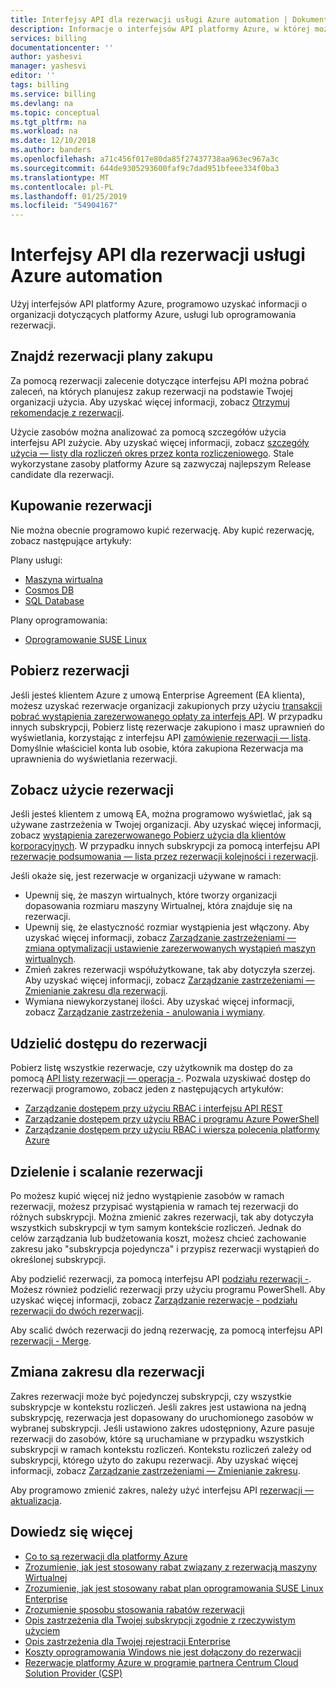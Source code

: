 ```yaml
---
title: Interfejsy API dla rezerwacji usługi Azure automation | Dokumentacja firmy Microsoft
description: Informacje o interfejsów API platformy Azure, w której można programowo uzyskać informacje o rezerwacji.
services: billing
documentationcenter: ''
author: yashesvi
manager: yashesvi
editor: ''
tags: billing
ms.service: billing
ms.devlang: na
ms.topic: conceptual
ms.tgt_pltfrm: na
ms.workload: na
ms.date: 12/10/2018
ms.author: banders
ms.openlocfilehash: a71c456f017e80da85f27437738aa963ec967a3c
ms.sourcegitcommit: 644de9305293600faf9c7dad951bfeee334f0ba3
ms.translationtype: MT
ms.contentlocale: pl-PL
ms.lasthandoff: 01/25/2019
ms.locfileid: "54904167"
---
```

# <a name="apis-for-azure-reservation-automation"></a>Interfejsy API dla rezerwacji usługi Azure automation

Użyj interfejsów API platformy Azure, programowo uzyskać informacji o organizacji dotyczących platformy Azure, usługi lub oprogramowania rezerwacji.

## <a name="find-reservation-plans-to-buy"></a>Znajdź rezerwacji plany zakupu

Za pomocą rezerwacji zalecenie dotyczące interfejsu API można pobrać zaleceń, na których planujesz zakup rezerwacji na podstawie Twojej organizacji użycia. Aby uzyskać więcej informacji, zobacz [Otrzymuj rekomendacje z rezerwacji](/rest/api/billing/enterprise/billing-enterprise-api-reserved-instance-recommendation).

Użycie zasobów można analizować za pomocą szczegółów użycia interfejsu API zużycie. Aby uzyskać więcej informacji, zobacz [szczegóły użycia — listy dla rozliczeń okres przez konta rozliczeniowego](/rest/api/consumption/usagedetails/listforbillingperiodbybillingaccount). Stale wykorzystane zasoby platformy Azure są zazwyczaj najlepszym Release candidate dla rezerwacji.

## <a name="buy-a-reservation"></a>Kupowanie rezerwacji

Nie można obecnie programowo kupić rezerwację. Aby kupić rezerwację, zobacz następujące artykuły:

Plany usługi:
- [Maszyna wirtualna](../virtual-machines/windows/prepay-reserved-vm-instances.md?toc=/azure/billing/TOC.json)
-  [Cosmos DB](../cosmos-db/cosmos-db-reserved-capacity.md?toc=/azure/billing/TOC.json)
- [SQL Database](../sql-database/sql-database-reserved-capacity.md?toc=/azure/billing/TOC.json)

Plany oprogramowania:
- [Oprogramowanie SUSE Linux](../virtual-machines/linux/prepay-suse-software-charges.md?toc=/azure/billing/TOC.json)

## <a name="get-reservations"></a>Pobierz rezerwacji

Jeśli jesteś klientem Azure z umową Enterprise Agreement (EA klienta), możesz uzyskać rezerwacje organizacji zakupionych przy użyciu [transakcji pobrać wystąpienia zarezerwowanego opłaty za interfejs API](/rest/api/billing/enterprise/billing-enterprise-api-reserved-instance-charges). W przypadku innych subskrypcji, Pobierz listę rezerwacje zakupiono i masz uprawnień do wyświetlania, korzystając z interfejsu API [zamówienie rezerwacji — lista](/rest/api/reserved-vm-instances/reservationorder/list). Domyślnie właściciel konta lub osobie, która zakupiona Rezerwacja ma uprawnienia do wyświetlania rezerwacji.

## <a name="see-reservation-usage"></a>Zobacz użycie rezerwacji

Jeśli jesteś klientem z umową EA, można programowo wyświetlać, jak są używane zastrzeżenia w Twojej organizacji. Aby uzyskać więcej informacji, zobacz [wystąpienia zarezerwowanego Pobierz użycia dla klientów korporacyjnych](/rest/api/billing/enterprise/billing-enterprise-api-reserved-instance-usage). W przypadku innych subskrypcji za pomocą interfejsu API [rezerwacje podsumowania — lista przez rezerwacji kolejności i rezerwacji](/rest/api/consumption/reservationssummaries/listbyreservationorderandreservation).

Jeśli okaże się, jest rezerwacje w organizacji używane w ramach:

- Upewnij się, że maszyn wirtualnych, które tworzy organizacji dopasowania rozmiaru maszyny Wirtualnej, która znajduje się na rezerwacji.
- Upewnij się, że elastyczność rozmiar wystąpienia jest włączony. Aby uzyskać więcej informacji, zobacz [Zarządzanie zastrzeżeniami — zmiana optymalizacji ustawienie zarezerwowanych wystąpień maszyn wirtualnych](billing-manage-reserved-vm-instance.md#change-optimize-setting-for-reserved-vm-instances).
- Zmień zakres rezerwacji współużytkowane, tak aby dotyczyła szerzej. Aby uzyskać więcej informacji, zobacz [Zarządzanie zastrzeżeniami — Zmienianie zakresu dla rezerwacji](billing-manage-reserved-vm-instance.md#change-the-scope-for-a-reservation).
- Wymiana niewykorzystanej ilości. Aby uzyskać więcej informacji, zobacz [Zarządzanie zastrzeżenia - anulowania i wymiany](billing-manage-reserved-vm-instance.md#cancellations-and-exchanges).

## <a name="give-access-to-reservations"></a>Udzielić dostępu do rezerwacji

Pobierz listę wszystkie rezerwacje, czy użytkownik ma dostęp do za pomocą [API listy rezerwacji — operacja -](/rest/api/reserved-vm-instances/reservationorder/list). Pozwala uzyskiwać dostęp do rezerwacji programowo, zobacz jeden z następujących artykułów:

- [Zarządzanie dostępem przy użyciu RBAC i interfejsu API REST](../role-based-access-control/role-assignments-rest.md)
- [Zarządzanie dostępem przy użyciu RBAC i programu Azure PowerShell](../role-based-access-control/role-assignments-powershell.md)
- [Zarządzanie dostępem przy użyciu RBAC i wiersza polecenia platformy Azure](../role-based-access-control/role-assignments-cli.md)

## <a name="split-or-merge-reservation"></a>Dzielenie i scalanie rezerwacji

Po możesz kupić więcej niż jedno wystąpienie zasobów w ramach rezerwacji, możesz przypisać wystąpienia w ramach tej rezerwacji do różnych subskrypcji. Można zmienić zakres rezerwacji, tak aby dotyczyła wszystkich subskrypcji w tym samym kontekście rozliczeń. Jednak do celów zarządzania lub budżetowania koszt, możesz chcieć zachowanie zakresu jako "subskrypcja pojedyncza" i przypisz rezerwacji wystąpień do określonej subskrypcji. 

Aby podzielić rezerwacji, za pomocą interfejsu API [podziału rezerwacji -](/rest/api/reserved-vm-instances/reservation/split). Możesz również podzielić rezerwacji przy użyciu programu PowerShell. Aby uzyskać więcej informacji, zobacz [Zarządzanie rezerwacje - podziału rezerwacji do dwóch rezerwacji](billing-manage-reserved-vm-instance.md#split-a-single-reservation-into-two-reservations).

Aby scalić dwóch rezerwacji do jedną rezerwację, za pomocą interfejsu API [rezerwacji - Merge](/rest/api/reserved-vm-instances/reservation/merge).

## <a name="change-scope-for-a-reservation"></a>Zmiana zakresu dla rezerwacji

Zakres rezerwacji może być pojedynczej subskrypcji, czy wszystkie subskrypcje w kontekstu rozliczeń. Jeśli zakres jest ustawiona na jedną subskrypcję, rezerwacja jest dopasowany do uruchomionego zasobów w wybranej subskrypcji. Jeśli ustawiono zakres udostępniony, Azure pasuje rezerwacji do zasobów, które są uruchamiane w przypadku wszystkich subskrypcji w ramach kontekstu rozliczeń. Kontekstu rozliczeń zależy od subskrypcji, którego użyto do zakupu rezerwacji. Aby uzyskać więcej informacji, zobacz [Zarządzanie zastrzeżeniami — Zmienianie zakresu](billing-manage-reserved-vm-instance.md#change-the-scope-for-a-reservation).

Aby programowo zmienić zakres, należy użyć interfejsu API [rezerwacji — aktualizacja](/rest/api/reserved-vm-instances/reservation/update).

## <a name="learn-more"></a>Dowiedz się więcej

- [Co to są rezerwacji dla platformy Azure](billing-save-compute-costs-reservations.md)
- [Zrozumienie, jak jest stosowany rabat związany z rezerwacją maszyny Wirtualnej](billing-understand-vm-reservation-charges.md)
- [Zrozumienie, jak jest stosowany rabat plan oprogramowania SUSE Linux Enterprise](billing-understand-suse-reservation-charges.md)
- [Zrozumienie sposobu stosowania rabatów rezerwacji](billing-understand-reservation-charges.md)
- [Opis zastrzeżenia dla Twojej subskrypcji zgodnie z rzeczywistym użyciem](billing-understand-reserved-instance-usage.md)
- [Opis zastrzeżenia dla Twojej rejestracji Enterprise](billing-understand-reserved-instance-usage-ea.md)
- [Koszty oprogramowania Windows nie jest dołączony do rezerwacji](billing-reserved-instance-windows-software-costs.md)
- [Rezerwacje platformy Azure w programie partnera Centrum Cloud Solution Provider (CSP)](https://docs.microsoft.com/partner-center/azure-reservations)